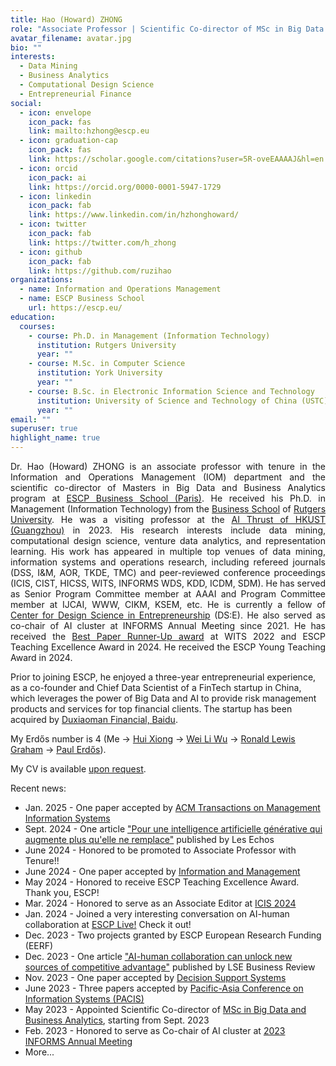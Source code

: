 ```yaml
---
title: Hao (Howard) ZHONG
role: "Associate Professor | Scientific Co-director of MSc in Big Data and Business Analytics"
avatar_filename: avatar.jpg
bio: ""
interests:
  - Data Mining
  - Business Analytics
  - Computational Design Science
  - Entrepreneurial Finance
social:
  - icon: envelope
    icon_pack: fas
    link: mailto:hzhong@escp.eu
  - icon: graduation-cap
    icon_pack: fas
    link: https://scholar.google.com/citations?user=5R-oveEAAAAJ&hl=en
  - icon: orcid
    icon_pack: ai
    link: https://orcid.org/0000-0001-5947-1729
  - icon: linkedin
    icon_pack: fab
    link: https://www.linkedin.com/in/hzhonghoward/
  - icon: twitter
    icon_pack: fab
    link: https://twitter.com/h_zhong
  - icon: github
    icon_pack: fab
    link: https://github.com/ruzihao
organizations:
  - name: Information and Operations Management
  - name: ESCP Business School
    url: https://escp.eu/
education:
  courses:
    - course: Ph.D. in Management (Information Technology)
      institution: Rutgers University
      year: ""
    - course: M.Sc. in Computer Science
      institution: York University
      year: ""
    - course: B.Sc. in Electronic Information Science and Technology
      institution: University of Science and Technology of China (USTC)
      year: ""
email: ""
superuser: true
highlight_name: true
---
```


<style>
details > summary {
  list-style: none;
}
details > summary::-webkit-details-marker {
  display: none;
}
</style>

<p align="justify">
Dr. Hao (Howard) ZHONG is an associate professor with tenure in the Information and Operations Management (IOM) department and the scientific co-director of Masters in Big Data and Business Analytics program at <a href="https://escp.eu/">ESCP Business School (Paris)</a>. He received his Ph.D. in Management (Information Technology) from the <a href="https://www.business.rutgers.edu/">Business School</a> of <a href="https://www.rutgers.edu/">Rutgers University</a>. He was a visiting professor at the <a href="https://www.hkust-gz.edu.cn/academics/hubs-and-thrust-areas/information-hub/artificial-intelligence/">AI Thrust of HKUST (Guangzhou)</a> in 2023. His research interests include data mining, computational design science, venture data analytics, and representation learning. His work has appeared in multiple top venues of data mining, information systems and operations research, including refereed journals (DSS, I&M, AOR, TKDE, TMC) and peer-reviewed conference proceedings (ICIS, CIST, HICSS, WITS, INFORMS WDS, KDD, ICDM, SDM). He has served as Senior Program Committee member at AAAI and Program Committee member at IJCAI, WWW, CIKM, KSEM, etc. He is currently a fellow of <a href="https://www.center-dse.escp-business-school.de/">Center for Design Science in Entrepreneurship</a> (DS:E). He also served as co-chair of AI cluster at INFORMS Annual Meeting since 2021. He has received the <a href="https://witsconf.org/wits2022-awards/">Best Paper Runner-Up award</a> at WITS 2022 and ESCP Teaching Excellence Award in 2024. He received the ESCP Young Teaching Award in 2024.

Prior to joining ESCP, he enjoyed a three-year entrepreneurial experience, as a co-founder and Chief Data Scientist of a FinTech startup in China, which leverages the power of Big Data and AI to provide risk management products and services for top financial clients. The startup has been acquired by <a href="https://www.duxiaoman.com/">Duxiaoman Financial, Baidu</a>.
</p>

My Erdős number is 4 (Me → [Hui Xiong](https://www.hkust-gz.edu.cn/people/hui-xiong/) → [Wei Li Wu](https://personal.utdallas.edu/~weiliwu/) → [Ronald Lewis Graham](https://en.wikipedia.org/wiki/Ronald_Graham) → [Paul Erdős](https://en.wikipedia.org/wiki/Paul_Erd%C5%91s)).

My CV is available <a href="mailto:hzhong@escp.eu">upon request</a>.

Recent news:
* Jan. 2025 - One paper accepted by <a href="https://dl.acm.org/doi/abs/10.1145/3712705">ACM Transactions on Management Information Systems</a>
* Sept. 2024 - One article <a href="https://www.lesechos.fr/idees-debats/leadership-management/pour-une-intelligence-artificielle-generative-qui-augmente-plus-quelle-ne-remplace-2115983">"Pour une intelligence artificielle générative qui augmente plus qu'elle ne remplace"</a> published by Les Echos
* June 2024 - Honored to be promoted to Associate Professor with Tenure!!
* June 2024 - One paper accepted by <a href="https://www.sciencedirect.com/science/article/abs/pii/S0378720624000703">Information and Management</a>
* May 2024 - Honored to receive ESCP Teaching Excellence Award. Thank you, ESCP!
* Mar. 2024 - Honored to serve as an Associate Editor at <a href="https://icis2024.aisconferences.org/">ICIS 2024</a>
* Jan. 2024 - Joined a very interesting conversation on AI-human collaboration at <a href="https://www.linkedin.com/events/escplive-will2024betheyearofai-7151574482648788993/theater/">ESCP Live!</a> Check it out!
* Dec. 2023 - Two projects granted by ESCP European Research Funding (EERF)
* Dec. 2023 - One article <a href="https://blogs.lse.ac.uk/businessreview/2023/12/12/ai-human-collaboration-can-unlock-new-sources-of-competitive-advantage/">"AI-human collaboration can unlock new sources of competitive advantage"</a> published by LSE Business Review
* Nov. 2023 - One paper accepted by <a href="https://doi.org/10.1016/j.dss.2023.114130">Decision Support Systems</a>
* June 2023 - Three papers accepted by <a href="https://pacis2023.aisconferences.org/">Pacific-Asia Conference on Information Systems (PACIS)</a>
* May 2023 - Appointed Scientific Co-director of <a href="https://escp.eu/programmes/specialised-masters-MScs/MSc-in-Big-Data-and-Business-Analytics">MSc in Big Data and Business Analytics</a>, starting from Sept. 2023
* Feb. 2023 - Honored to serve as Co-chair of AI cluster at <a href="https://meetings.informs.org/wordpress/phoenix2023/">2023 INFORMS Annual Meeting</a>
* <details>
  <summary>More...</summary>
  <ul>
    <li>Dec. 2022 to Mar. 2023 - Visiting at <a href="https://hkust-gz.edu.cn/academics/four-hubs/information-hub/artificial-intelligence">Artificial Intelligence (AI) Thrust of HKUST (Guangzhou)</a></li>
    <li> Dec. 2022 - Honored to receive the Best Paper Runner-Up award at <a href="https://witsconf.org/wits2022-call-for-papers/">Workshop on Information Technology and Systems (WITS)</a></li>
    <li> Dec. 2022 - Four projects granted by ESCP European Research Funding (EERF)</li>
    <li> Nov. 2022 - Interview on <a href="https://thechoice.escp.eu/tomorrow-choices/my-boss-wants-me-to-launch-us-into-the-metaverse-what-do-i-do/">Strategies for Metaverse Launch</a> by <a href="https://thechoice.escp.eu/">The Choice by ESCP</a></li>
    <li> Oct. 2022 - Four papers accepted by <a href="https://witsconf.org/wits2022-call-for-papers/">Workshop on Information Technology and Systems (WITS)</a></li>
    <li> Sept. 2022 - Two papers accepted by <a href="https://icis2022.aisconferences.org/">International Conference on Information Systems (ICIS)</a></li>
    <li> Sept. 2022 - One paper accepted by <a href="https://hicss.hawaii.edu/">Hawaii International Conference on System Science (HICSS)</a></li>
    <li> Sept. 2022 - One article <a href="https://www.lesechos.fr/idees-debats/leadership-management/intelligence-artificielle-qui-sortira-vainqueur-de-la-bataille-geopolitique-1780576#:~:text=Chronique-,Intelligence%20artificielle%20%3A%20qui%20sortira%20vainqueur%20de%20la%20bataille%20g%C3%A9opolitique%20%3F,mondiales%20se%20disputent%20le%20leadership.">"Intelligence artificielle : qui sortira vainqueur de la bataille géopolitique?"</a> published by Les Echos</li>
    <li> Aug. 2022 - Three papers accepted by <a href="https://blogs.ubc.ca/datascience2022/">INFORMS Workshop on Data Science (INFORMS WDS)</a></li>
    <li> Aug. 2022 - One paper accepted by <a href="https://sites.google.com/view/cist2022/">Conference on Information Systems and Technology (CIST)</a></li>
    <li> Feb. 2022 - Honored to serve as Co-chair of AI cluster at <a href="https://meetings.informs.org/wordpress/indianapolis2022/">2022 INFORMS Annual Meeting</a></li>
    <li>Dec. 2021 - Two projects granted by ESCP European Research Funding (EERF)</li>
    <li>Oct. 2021 - One paper accepted by <a href="https://witsconf.org/wits2021-call-for-papers/">Workshop on Information Technology and Systems (WITS)</a></li>
    <li>Aug. 2021 - One paper accepted by <a href="https://kdd.org/kdd2021/">ACM SIGKDD Conference on Knowledge Discovery and Data Mining (KDD)</a></li>
    <li>Aug. 2021 - Honored to be an ESCP Fellow of <a href="https://www.center-dse.escp-business-school.de/">the Center for Design Science in Entrepreneurship (DS:E)</a></li>
    <li>Jan. 2021 - Honored to serve as Co-chair of AI cluster at <a href="https://meetings.informs.org/wordpress/anaheim2021/">2021 INFORMS Annual Meeting</a></li>
    <li>Dec. 2020 - One project granted by ESCP European Research Funding (EERF)</li>
  </ul>
  </details>

<!-- {{< icon name="download" pack="fas" >}} Download my {{< staticref "uploads/demo_resume.pdf" "newtab" >}}resumé{{< /staticref >}}. -->
